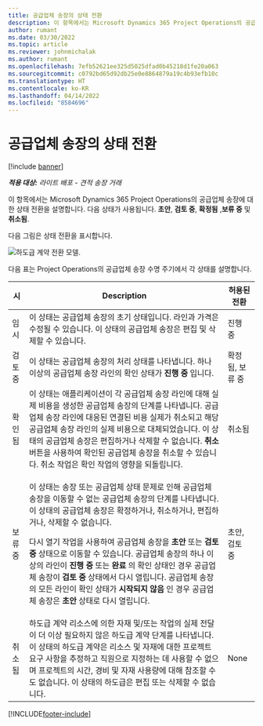 ```yaml
---
title: 공급업체 송장의 상태 전환
description: 이 항목에서는 Microsoft Dynamics 365 Project Operations의 공급업체 송장에 대한 상태 전환을 설명합니다.
author: rumant
ms.date: 03/30/2022
ms.topic: article
ms.reviewer: johnmichalak
ms.author: rumant
ms.openlocfilehash: 7efb52621ee325d5025dfad0b45218d1fe20a063
ms.sourcegitcommit: c0792bd65d92db25e0e8864879a19c4b93efb10c
ms.translationtype: HT
ms.contentlocale: ko-KR
ms.lasthandoff: 04/14/2022
ms.locfileid: "8584696"
---
```

# <a name="state-transitions-on-a-vendor-invoice"></a>공급업체 송장의 상태 전환

[!include [banner](../../includes/dataverse-preview.md)]

_**적용 대상:** 라이트 배포 - 견적 송장 거래_

이 항목에서는 Microsoft Dynamics 365 Project Operations의 공급업체 송장에 대한 상태 전환을 설명합니다. 다음 상태가 사용됩니다. **초안**, **검토 중**, **확정됨** ,**보류 중** 및 **취소됨**.

다음 그림은 상태 전환을 표시합니다.

![하도급 계약 전환 모델.](../media/VI_State_Model.jpg)

다음 표는 Project Operations의 공급업체 송장 수명 주기에서 각 상태를 설명합니다.

| 시 | Description | 허용된 전환 |
| --- | --- | --- |
| 임시 | 이 상태는 공급업체 송장의 초기 상태입니다. 라인과 가격은 수정될 수 있습니다. 이 상태의 공급업체 송장은 편집 및 삭제할 수 있습니다. | 진행 중 |
| 검토 중 | 이 상태는 공급업체 송장의 처리 상태를 나타냅니다. 하나 이상의 공급업체 송장 라인의 확인 상태가 **진행 중** 입니다. | 확정됨, 보류 중 |
| 확인됨 | 이 상태는 애플리케이션이 각 공급업체 송장 라인에 대해 실제 비용을 생성한 공급업체 송장의 단계를 나타냅니다. 공급업체 송장 라인에 대응된 연결된 비용 실제가 취소되고 해당 공급업체 송장 라인의 실제 비용으로 대체되었습니다. 이 상태의 공급업체 송장은 편집하거나 삭제할 수 없습니다. **취소** 버튼을 사용하여 확인된 공급업체 송장을 취소할 수 있습니다. 취소 작업은 확인 작업의 영향을 되돌립니다. | 취소됨 |
| 보류 중 | <p>이 상태는 송장 또는 공급업체 상태 문제로 인해 공급업체 송장을 이동할 수 없는 공급업체 송장의 단계를 나타냅니다. 이 상태의 공급업체 송장은 확정하거나, 취소하거나, 편집하거나, 삭제할 수 없습니다.</p><p>다시 열기 작업을 사용하여 공급업체 송장을 **초안** 또는 **검토 중** 상태으로 이동할 수 있습니다. 공급업체 송장의 하나 이상의 라인이 **진행 중** 또는 **완료** 의 확인 상태인 경우 공급업체 송장이 **검토 중** 상태에서 다시 열립니다. 공급업체 송장의 모든 라인이 확인 상태가 **시작되지 않음** 인 경우 공급업체 송장은 **초안** 상태로 다시 열립니다.</p> | 초안, 검토 중 |
| 취소됨 | 하도급 계약 리소스에 의한 자재 및/또는 작업의 실제 전달이 더 이상 필요하지 않은 하도급 계약 단계를 나타냅니다. 이 상태의 하도급 계약은 리소스 및 자재에 대한 프로젝트 요구 사항을 추정하고 직원으로 지정하는 데 사용할 수 없으며 프로젝트의 시간, 경비 및 자재 사용량에 대해 참조할 수도 없습니다. 이 상태의 하도급은 편집 또는 삭제할 수 없습니다. | None |

[!INCLUDE[footer-include](../../includes/footer-banner.md)]
